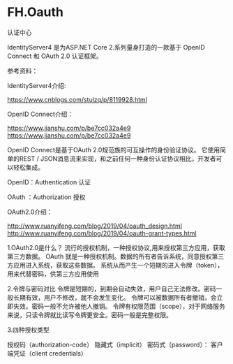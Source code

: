 # FH.Oauth
认证中心

IdentityServer4 是为ASP.NET Core 2.系列量身打造的一款基于 OpenID Connect 和 OAuth 2.0 认证框架。

参考资料：

IdentityServer4介绍:

https://www.cnblogs.com/stulzq/p/8119928.html

OpenID Connect介绍：

https://www.jianshu.com/p/be7cc032a4e9
https://www.jianshu.com/p/be7cc032a4e9

  OpenID Connect是基于OAuth 2.0规范族的可互操作的身份验证协议。
它使用简单的REST / JSON消息流来实现，和之前任何一种身份认证协议相比，开发者可以轻松集成。

OpenID：Authentication 认证

OAuth ：Authorization   授权


OAuth2.0介绍：

http://www.ruanyifeng.com/blog/2019/04/oauth_design.html
http://www.ruanyifeng.com/blog/2019/04/oauth-grant-types.html

1.OAuth2.0是什么？
  流行的授权机制，一种授权协议,用来授权第三方应用，获取第三方数据。
OAuth 就是一种授权机制。数据的所有者告诉系统，同意授权第三方应用进入系统，获取这些数据。
系统从而产生一个短期的进入令牌（token），用来代替密码，供第三方应用使用

2.令牌与密码对比
  令牌是短期的，到期会自动失效，用户自己无法修改。密码一般长期有效，用户不修改，就不会发生变化。
  令牌可以被数据所有者撤销，会立即失效。密码一般不允许被他人撤销。
  令牌有权限范围（scope），对于网络服务来说，只读令牌就比读写令牌更安全。密码一般是完整权限。

3.四种授权类型

  授权码（authorization-code）
  隐藏式（implicit）
  密码式（password）：
  客户端凭证（client credentials）
